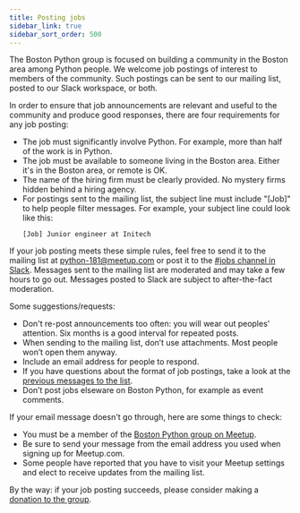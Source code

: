 ```yaml
---
title: Posting jobs
sidebar_link: true
sidebar_sort_order: 500
---
```


The Boston Python group is focused on building a community in the Boston area among Python people.  We welcome job postings of interest to members of the community. Such postings can be sent to our mailing list, posted to our Slack workspace, or both.

In order to ensure that job announcements are relevant and useful to the community and produce good responses, there are four requirements for any job posting:

- The job must significantly involve Python. For example, more than half of the work is in Python.
- The job must be available to someone living in the Boston area. Either it's in the Boston area, or remote is OK.
- The name of the hiring firm must be clearly provided. No mystery firms hidden behind a hiring agency.
- For postings sent to the mailing list, the subject line must include "[Job]" to help people filter messages. For example, your subject line could look like this:
  ```
  [Job] Junior engineer at Initech
  ```

If your job posting meets these simple rules, feel free to send it to the mailing list at [python-181@meetup.com](mailto:python-181@meetup.com) or post it to the [#jobs channel in Slack][slack].  Messages sent to the mailing list are moderated and may take a few hours to go out. Messages posted to Slack are subject to after-the-fact moderation.

Some suggestions/requests:

- Don't re-post announcements too often: you will wear out peoples' attention. Six months is a good interval for repeated posts.
- When sending to the mailing list, don’t use attachments. Most people won’t open them anyway.
- Include an email address for people to respond.
- If you have questions about the format of job postings, take a look at the [previous messages to the list][message-archive].
- Don’t post jobs elseware on Boston Python, for example as event comments.

If your email message doesn't go through, here are some things to check:

- You must be a member of the [Boston Python group on Meetup](https://www.meetup.com/bostonpython/).
- Be sure to send your message from the email address you used when signing up for Meetup.com.
- Some people have reported that you have to visit your Meetup settings and elect to receive updates from the mailing list.


By the way: if your job posting succeeds, please consider making a [donation to the group][donate].


[email]: mailto:python-181@meetup.com
[slack]: slack.md
[message-archive]: https://www.meetup.com/bostonpython/messages/archive/
[donate]: http://donate.bostonpython.com/
